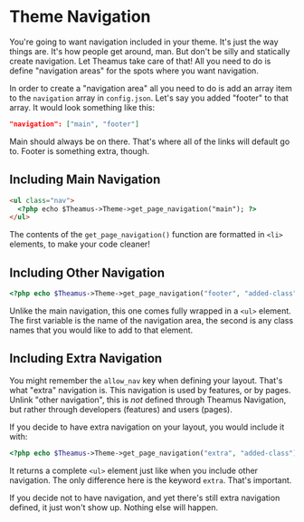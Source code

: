 # Theme Navigation
You're going to want navigation included in your theme. It's just the way things are. It's how people get around, man. But don't be silly and statically create navigation. Let Theamus take care of that! All you need to do is define "navigation areas" for the spots where you want navigation.

In order to create a "navigation area" all you need to do is add an array item to the `navigation` array in `config.json`. Let's say you added "footer" to that array. It would look something like this:

```json
"navigation": ["main", "footer"]
```

Main should always be on there. That's where all of the links will default go to. Footer is something extra, though.

## Including Main Navigation
```html
<ul class="nav">
  <?php echo $Theamus->Theme->get_page_navigation("main"); ?>
</ul>
```

The contents of the `get_page_navigation()` function are formatted in `<li>` elements, to make your code cleaner!

## Including Other Navigation
```php
<?php echo $Theamus->Theme->get_page_navigation("footer", "added-class"); ?>
```

Unlike the main navigation, this one comes fully wrapped in a `<ul>` element. The first variable is the name of the navigation area, the second is any class names that you would like to add to that element.

## Including Extra Navigation
You might remember the `allow_nav` key when defining your layout. That's what "extra" navigation is. This navigation is used by features, or by pages. Unlink "other navigation", this is _not_ defined through Theamus Navigation, but rather through developers (features) and users (pages).

If you decide to have extra navigation on your layout, you would include it with:
```php
<?php echo $Theamus->Theme->get_page_navigation("extra", "added-class"); ?>
```

It returns a complete `<ul>` element just like when you include other navigation. The only difference here is the keyword `extra`. That's important.

If you decide not to have navigation, and yet there's still extra navigation defined, it just won't show up. Nothing else will happen.
